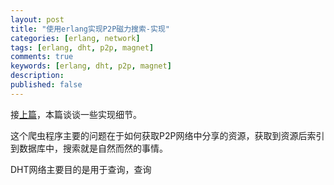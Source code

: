 ```yaml
---
layout: post
title: "使用erlang实现P2P磁力搜索-实现"
categories: [erlang, network]
tags: [erlang, dht, p2p, magnet]
comments: true
keywords: [erlang, dht, p2p, magnet]
description: 
published: false
---
```


接[上篇](http://codemacro.com/2013/06/20/magnet-search/)，本篇谈谈一些实现细节。

这个爬虫程序主要的问题在于如何获取P2P网络中分享的资源，获取到资源后索引到数据库中，搜索就是自然而然的事情。

DHT网络主要目的是用于查询，查询

